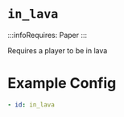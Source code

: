 # `in_lava`
:::infoRequires:
Paper
:::

Requires a player to be in lava
# Example Config
```yaml
- id: in_lava
```
